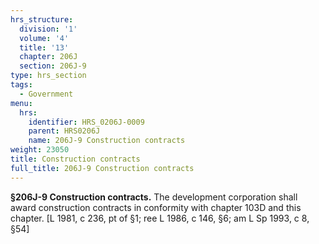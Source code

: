```yaml
---
hrs_structure:
  division: '1'
  volume: '4'
  title: '13'
  chapter: 206J
  section: 206J-9
type: hrs_section
tags:
  - Government
menu:
  hrs:
    identifier: HRS_0206J-0009
    parent: HRS0206J
    name: 206J-9 Construction contracts
weight: 23050
title: Construction contracts
full_title: 206J-9 Construction contracts
---
```

**§206J-9 Construction contracts.** The development corporation shall award construction contracts in conformity with chapter 103D and this chapter. [L 1981, c 236, pt of §1; ree L 1986, c 146, §6; am L Sp 1993, c 8, §54]
